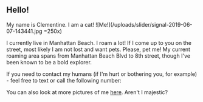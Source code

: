 ## Hello!

My name is Clementine. I am a cat!
![Me!](/uploads/slider/signal-2019-06-07-143441.jpg =250x)



I currently live in Manhattan Beach. I roam a lot! If I come up to you on the street, most likely I am not lost and want pets. Please, pet me!
My current roaming area spans from Manhattan Beach Blvd to 8th street, though I've been known to be a bold explorer.

If you need to contact my humans (if I'm hurt or bothering you, for example) - feel free to text or call the following number:

You can also look at more pictures of me [here](https://photos.google.com/share/AF1QipP2LuaEEmSEMI_F2ToZaa48KJW0i92OyRgsYPr0tesM2MzU-aGhOnXlRzIXUgmcNA?key=dHQxQWc1TW1iRnRUcERGbERYb3BZYUZia2ZOaDVB). Aren't I majestic?
